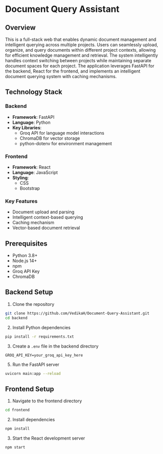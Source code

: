 # Document Query Assistant

## Overview

This is a full-stack web that enables dynamic document management and intelligent querying across multiple projects. Users can seamlessly upload, organize, and query documents within different project contexts, allowing for efficient knowledge management and retrieval. The system intelligently handles context switching between projects while maintaining separate document spaces for each project. The application leverages FastAPI for the backend, React for the frontend, and implements an intelligent document querying system with caching mechanisms.

## Technology Stack

### Backend
- **Framework**: FastAPI
- **Language**: Python
- **Key Libraries**:
  - Groq API for language model interactions
  - ChromaDB for vector storage
  - python-dotenv for environment management

### Frontend
- **Framework**: React
- **Language**: JavaScript
- **Styling**: 
  - CSS
  - Bootstrap

### Key Features
- Document upload and parsing
- Intelligent context-based querying
- Caching mechanism
- Vector-based document retrieval

## Prerequisites

- Python 3.8+
- Node.js 14+
- npm
- Groq API Key
- ChromaDB

## Backend Setup

1. Clone the repository
```bash
git clone https://github.com/VedikaH/Document-Query-Assistant.git
cd backend
```

2. Install Python dependencies
```bash
pip install -r requirements.txt
```

3. Create a `.env` file in the backend directory
```
GROQ_API_KEY=your_groq_api_key_here
```

5. Run the FastAPI server
```bash
uvicorn main:app --reload
```

## Frontend Setup

1. Navigate to the frontend directory
```bash
cd frontend
```

2. Install dependencies
```bash
npm install
```

3. Start the React development server
```bash
npm start
```
